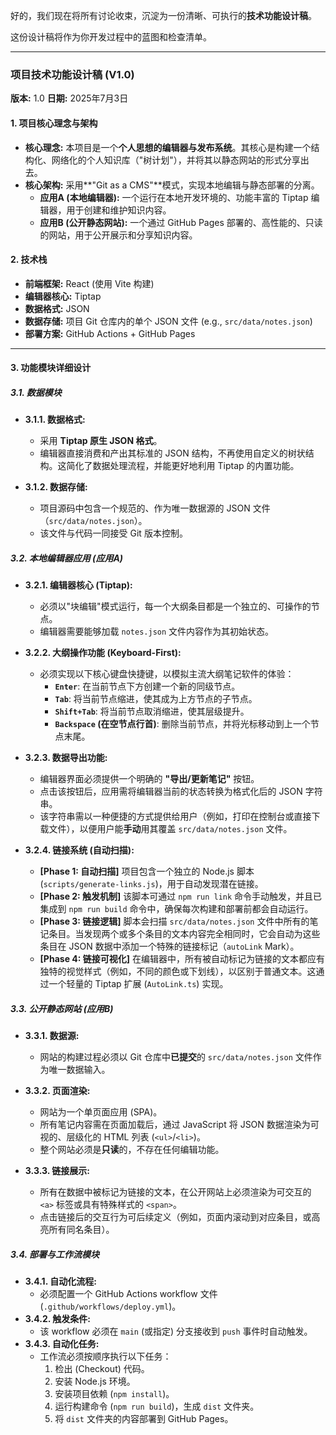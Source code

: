 好的，我们现在将所有讨论收束，沉淀为一份清晰、可执行的**技术功能设计稿**。

这份设计稿将作为你开发过程中的蓝图和检查清单。

---

### **项目技术功能设计稿 (V1.0)**

**版本:** 1.0
**日期:** 2025年7月3日

#### **1. 项目核心理念与架构**

* **核心理念:** 本项目是一个**个人思想的编辑器与发布系统**。其核心是构建一个结构化、网络化的个人知识库（"树计划"），并将其以静态网站的形式分享出去。
* **核心架构:** 采用**"Git as a CMS"**模式，实现本地编辑与静态部署的分离。
    * **应用A (本地编辑器):** 一个运行在本地开发环境的、功能丰富的 Tiptap 编辑器，用于创建和维护知识内容。
    * **应用B (公开静态网站):** 一个通过 GitHub Pages 部署的、高性能的、只读的网站，用于公开展示和分享知识内容。

#### **2. 技术栈**

* **前端框架:** React (使用 Vite 构建)
* **编辑器核心:** Tiptap
* **数据格式:** JSON
* **数据存储:** 项目 Git 仓库内的单个 JSON 文件 (e.g., `src/data/notes.json`)
* **部署方案:** GitHub Actions + GitHub Pages

---

#### **3. 功能模块详细设计**

##### **3.1. 数据模块**

* **3.1.1. 数据格式:**
    * 采用 **Tiptap 原生 JSON 格式**。
    * 编辑器直接消费和产出其标准的 JSON 结构，不再使用自定义的树状结构。这简化了数据处理流程，并能更好地利用 Tiptap 的内置功能。

* **3.1.2. 数据存储:**
    * 项目源码中包含一个规范的、作为唯一数据源的 JSON 文件（`src/data/notes.json`）。
    * 该文件与代码一同接受 Git 版本控制。

##### **3.2. 本地编辑器应用 (应用A)**

* **3.2.1. 编辑器核心 (Tiptap):**
    * 必须以"块编辑"模式运行，每一个大纲条目都是一个独立的、可操作的节点。
    * 编辑器需要能够加载 `notes.json` 文件内容作为其初始状态。

* **3.2.2. 大纲操作功能 (Keyboard-First):**
    * 必须实现以下核心键盘快捷键，以模拟主流大纲笔记软件的体验：
        * **`Enter`**: 在当前节点下方创建一个新的同级节点。
        * **`Tab`**: 将当前节点缩进，使其成为上方节点的子节点。
        * **`Shift+Tab`**: 将当前节点取消缩进，使其层级提升。
        * **`Backspace` (在空节点行首)**: 删除当前节点，并将光标移动到上一个节点末尾。

* **3.2.3. 数据导出功能:**
    * 编辑器界面必须提供一个明确的 **"导出/更新笔记"** 按钮。
    * 点击该按钮后，应用需将编辑器当前的状态转换为格式化后的 JSON 字符串。
    * 该字符串需以一种便捷的方式提供给用户（例如，打印在控制台或直接下载文件），以便用户能**手动**用其覆盖 `src/data/notes.json` 文件。

* **3.2.4. 链接系统 (自动扫描):**
    * **[Phase 1: 自动扫描]** 项目包含一个独立的 Node.js 脚本 (`scripts/generate-links.js`)，用于自动发现潜在链接。
    * **[Phase 2: 触发机制]** 该脚本可通过 `npm run link` 命令手动触发，并且已集成到 `npm run build` 命令中，确保每次构建和部署前都会自动运行。
    * **[Phase 3: 链接逻辑]** 脚本会扫描 `src/data/notes.json` 文件中所有的笔记条目。当发现两个或多个条目的文本内容完全相同时，它会自动为这些条目在 JSON 数据中添加一个特殊的链接标记（`autoLink` Mark）。
    * **[Phase 4: 链接可视化]** 在编辑器中，所有被自动标记为链接的文本都应有独特的视觉样式（例如，不同的颜色或下划线），以区别于普通文本。这通过一个轻量的 Tiptap 扩展 (`AutoLink.ts`) 实现。

##### **3.3. 公开静态网站 (应用B)**

* **3.3.1. 数据源:**
    * 网站的构建过程必须以 Git 仓库中**已提交**的 `src/data/notes.json` 文件作为唯一数据输入。

* **3.3.2. 页面渲染:**
    * 网站为一个单页面应用 (SPA)。
    * 所有笔记内容需在页面加载后，通过 JavaScript 将 JSON 数据渲染为可视的、层级化的 HTML 列表 (`<ul>`/`<li>`)。
    * 整个网站必须是**只读**的，不存在任何编辑功能。

* **3.3.3. 链接展示:**
    * 所有在数据中被标记为链接的文本，在公开网站上必须渲染为可交互的 `<a>` 标签或具有特殊样式的 `<span>`。
    * 点击链接后的交互行为可后续定义（例如，页面内滚动到对应条目，或高亮所有同名条目）。

##### **3.4. 部署与工作流模块**

* **3.4.1. 自动化流程:**
    * 必须配置一个 GitHub Actions workflow 文件 (`.github/workflows/deploy.yml`)。
* **3.4.2. 触发条件:**
    * 该 workflow 必须在 `main` (或指定) 分支接收到 `push` 事件时自动触发。
* **3.4.3. 自动化任务:**
    * 工作流必须按顺序执行以下任务：
        1.  检出 (Checkout) 代码。
        2.  安装 Node.js 环境。
        3.  安装项目依赖 (`npm install`)。
        4.  运行构建命令 (`npm run build`)，生成 `dist` 文件夹。
        5.  将 `dist` 文件夹的内容部署到 GitHub Pages。